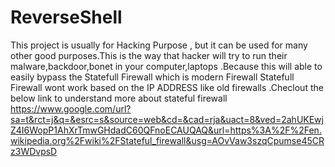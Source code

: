 # ReverseShell
This project is usually for Hacking Purpose , but it can be used for many other good purposes.This is the way that hacker will try to run their malware,backdoor,bonet in your computer,laptops .Because this will able to easily bypass the Statefull Firewall which is modern Firewall 
Statefull Firewall wont work based on the IP ADDRESS like old firewalls .Checlout the below link to understand more about stateful firewall
https://www.google.com/url?sa=t&rct=j&q=&esrc=s&source=web&cd=&cad=rja&uact=8&ved=2ahUKEwjZ4I6WopP1AhXrTmwGHdadC60QFnoECAUQAQ&url=https%3A%2F%2Fen.wikipedia.org%2Fwiki%2FStateful_firewall&usg=AOvVaw3szqCpumse45CRz3WDvpsD
